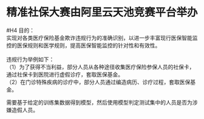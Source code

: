# 精准社保大赛由阿里云天池竞赛平台举办 <br>
#H4 目的：<br>
实现对各类医疗保险基金欺诈违规行为的准确识别，以进一步丰富现行医保智能监控的医保规则和医学规则，提高医保智能监控的针对性和有效性。<br>
<br>
违规行为举例如下：<br>
（1）为了获得不当利益，部分人员从各种途径收集医疗保险参保人员的社保卡，通过社保卡到医院进行虚假诊疗，套取医保基金。<br>
（2）在门诊特殊疾病的诊疗中，部分人员通过编造病历、诊疗过程，套取医保基金。<br>

需要基于给定的训练集数据得到模型，然后使用模型判定测试集中的人员是否为涉嫌造假人员。<br>
